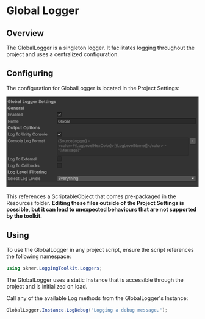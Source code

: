 # Global Logger

## Overview

The GlobalLogger is a singleton logger. It facilitates logging throughout the project and uses a centralized configuration. 

## Configuring

The configuration for GlobalLogger is located in the Project Settings:

![GlobalLogger Settings](/images/globallogger.png)

This references a ScriptableObject that comes pre-packaged in the Resources folder. __Editing these files outside of the Project Settings is possible, but it can lead to unexpected behaviours that are not supported by the toolkit.__

## Using

To use the GlobalLogger in any project script, ensure the script references the following namespace:

```c#
using skner.LoggingToolkit.Loggers;
```

The GlobalLogger uses a static Instance that is accessible through the project and is initialized on load.

Call any of the available Log methods from the GlobalLogger's Instance:

```c#
GlobalLogger.Instance.LogDebug("Logging a debug message.");
```
